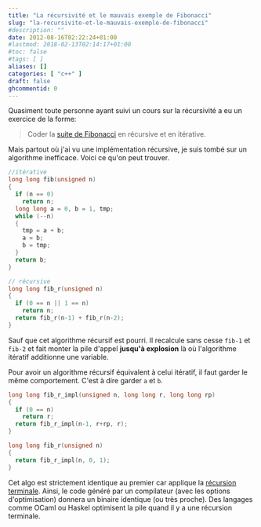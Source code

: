 ```yaml
---
title: "La récursivité et le mauvais exemple de Fibonacci"
slug: "la-recursivite-et-le-mauvais-exemple-de-fibonacci"
#description: ""
date: 2012-08-16T02:22:24+01:00
#lastmod: 2018-02-13T02:14:17+01:00
#toc: false
#tags: [ ]
aliases: []
categories: [ "c++" ]
draft: false
ghcommentid: 0
---
```


Quasiment toute personne ayant suivi un cours sur la récursivité a eu un exercice de la forme:

> Coder la [suite de Fibonacci](https://fr.wikipedia.org/wiki/Suite_de_Fibonacci) en récursive et en itérative.

Mais partout où j'ai vu une implémentation récursive, je suis tombé sur un algorithme inefficace. Voici ce qu'on peut trouver.

```c
//itérative
long long fib(unsigned n)
{
  if (n == 0)
    return n;
  long long a = 0, b = 1, tmp;
  while (--n)
  {
    tmp = a + b;
    a = b;
    b = tmp;
  }
  return b;
}

// récursive
long long fib_r(unsigned n)
{
  if (0 == n || 1 == n)
    return n;
  return fib_r(n-1) + fib_r(n-2);
}
```

Sauf que cet algorithme récursif est pourri. Il recalcule sans cesse `fib-1` et `fib-2` et fait monter la pile d'appel **jusqu'à explosion** là où l'algorithme itératif additionne une variable.

Pour avoir un algorithme récursif équivalent à celui itératif, il faut garder le même comportement. C'est à dire garder `a` et `b`.

```c
long long fib_r_impl(unsigned n, long long r, long long rp)
{
  if (0 == n)
    return r;
  return fib_r_impl(n-1, r+rp, r);
}

long long fib_r(unsigned n)
{
  return fib_r_impl(n, 0, 1);
}
```

Cet algo est strictement identique au premier car applique la [récursion terminale](http://fr.wikipedia.org/wiki/R%C3%A9cursion_terminale). Ainsi, le code généré par un compilateur (avec les options d'optimisation) donnera un binaire identique (ou très proche). Des langages comme OCaml ou Haskel optimisent la pile quand il y a une récursion terminale.

